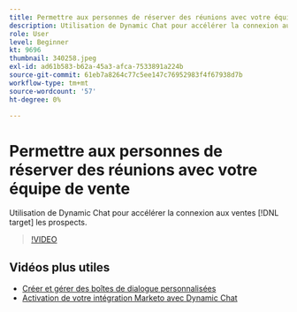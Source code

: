 ```yaml
---
title: Permettre aux personnes de réserver des réunions avec votre équipe de vente
description: Utilisation de Dynamic Chat pour accélérer la connexion aux ventes [!DNL target] les prospects.
role: User
level: Beginner
kt: 9696
thumbnail: 340258.jpeg
exl-id: ad61b583-b62a-45a3-afca-7533891a224b
source-git-commit: 61eb7a8264c77c5ee147c76952983f4f67938d7b
workflow-type: tm+mt
source-wordcount: '57'
ht-degree: 0%

---
```


# Permettre aux personnes de réserver des réunions avec votre équipe de vente

Utilisation de Dynamic Chat pour accélérer la connexion aux ventes [!DNL target] les prospects.

>[!VIDEO](https://video.tv.adobe.com/v/340258/?quality=12&learn=on)

## Vidéos plus utiles

* [Créer et gérer des boîtes de dialogue personnalisées](dialogue-management.md)
* [Activation de votre intégration Marketo avec Dynamic Chat](marketo-integration.md)
